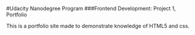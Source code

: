 #Udacity Nanodegree Program
###Frontend Development: Project 1, Portfolio

This is a portfolio site made to demonstrate knowledge of HTML5 and css.